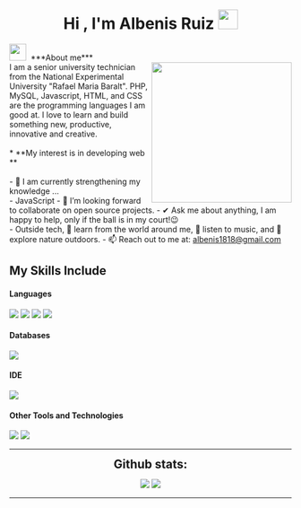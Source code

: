 <h1 align="center">Hi , I'm Albenis Ruiz <img src="https://media.giphy.com/media/hvRJCLFzcasrR4ia7z/giphy.gif" width="35"></h1>
<img src="https://media.giphy.com/media/ObNTw8Uzwy6KQ/giphy.gif" width="30px">&nbsp;
***About me***<br>
<picture> <img align="right" src="https://github.com/7oSkaaa/7oSkaaa/blob/main/Images/Right_Side.gif?raw=true" width = 250px></picture>
I am a senior university technician from the National Experimental University "Rafael Maria Baralt". PHP, MySQL, Javascript, HTML, and CSS are the programming languages I am good at. I love to learn and build something new, productive, innovative and creative.<br><br>
* **My interest is in developing web **<br><br>
- 🌱 I am currently strengthening my knowledge  ...<br>
  - JavaScript
- 👯 I’m looking forward to collaborate on open source projects.
- ✔ Ask me about anything, I am happy to help, only if the ball is in my court!😉<br>
- Outside tech, 📖 learn from the world around me, 🎵 listen to music, and 🌴 explore nature outdoors.
- 📫 Reach out to me at: <a href="albenis1818@gmail.com">albenis1818@gmail.com</a>

<div>
  
## My Skills Include

<h4> Languages </h4>
<span> 
  <img src="https://img.shields.io/badge/HTML5-E34F26?style=for-the-badge&logo=html5&logoColor=white">
  <img src="https://img.shields.io/badge/CSS3-1572B6?style=for-the-badge&logo=css3&logoColor=white">
  <img src="https://img.shields.io/badge/JavaScript-F7DF1E?style=for-the-badge&logo=javascript&logoColor=black">
  <img src="https://img.shields.io/badge/PHP-777BB4?style=for-the-badge&logo=php&logoColor=white">
</span>

<h4> Databases </h4>
<span>
  <img src="https://img.shields.io/badge/MySQL-00000F?style=for-the-badge&logo=mysql&logoColor=white">
</span>

<h4> IDE </h4>
<span>
<img src="https://img.shields.io/badge/Visual_Studio_Code-0078D4?style=for-the-badge&logo=visual%20studio%20code&logoColor=white">

<h4> Other Tools and Technologies </h4>
<span>
  <img src="https://img.shields.io/badge/Git-F05032?style=for-the-badge&logo=git&logoColor=white">
  <img src="https://img.shields.io/badge/Xampp-F37623?style=for-the-badge&logo=xampp&logoColor=white">

</span>

----

<div align="center">
<h2 align="center" style="margin: 5px 10px;">Github stats:</h2> 

[![](https://github-readme-stats.vercel.app/api?username=benixdev24&show_icons=true&theme=tokyonight&hide_border=true&locale=en)](https://github.com/benixdev24)
[![](https://github-readme-streak-stats.herokuapp.com/?user=benixdev24&theme=material-palenight)](https://github.com/benixdev24)
</div>

----
